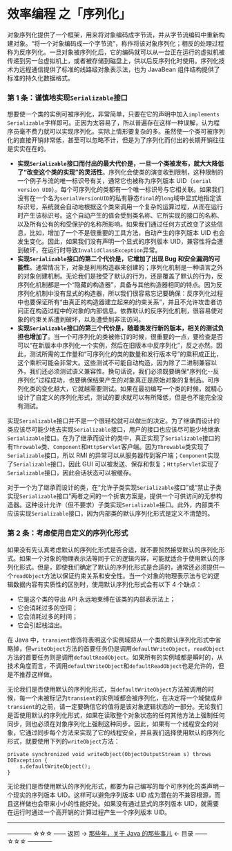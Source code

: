 # 效率编程 之「序列化」

对象序列化提供了一个框架，用来将对象编码成字节流，并从字节流编码中重新构建对象。“将一个对象编码成一个字节流”，称作将该对象序列化；相反的处理过程称为反序列化。一旦对象被序列化后，它的编码就可以从一台正在运行的虚拟机被传递到另一台虚拟机上，或者被存储到磁盘上，供以后反序列化时使用。序列化技术为远程通信提供了标准的线路级对象表示法，也为 JavaBean 组件结构提供了标准的持久化数据格式。

### 第 1 条：谨慎地实现`Serializable`接口

想要使一个类的实例可被序列化，非常简单，只要在它的声明中加入`implements Serializable`字样即可。正因为太容易了，所以普遍存在这样一种误解，认为程序员毫不费力就可以实现序列化。实际上情形要复杂的多。虽然使一个类可被序列化的直接开销非常低，甚至可以忽略不计，但是为了序列化而付出的长期开销往往是实实在在的。

- **实现`Serializable`接口而付出的最大代价是，一旦一个类被发布，就大大降低了“改变这个类的实现”的灵活性**。序列化会使类的演变收到限制，这种限制的一个例子与流的唯一标识号有关，通常它也被称为序列版本 UID（`serial version UID`）。每个可序列化的类都有一个唯一标识号与它相关联。如果我们没有在一个名为`serialVersionUID`的私有静态`final`的`long`域中显式地指定该标识号，系统就会自动地根据这个类来调用一个复杂的运算过程，从而在运行时产生该标识号。这个自动产生的值会受到类名称、它所实现的接口的名称、以及所有公有的和受保护的名称所影响。如果我们通过任何方式改变了这些信息，比如，增加了一个不是很重要的工具方法，自动产生的序列版本 UID 也会发生变化。因此，如果我们没有声明一个显式的序列版本 UID，兼容性将会遭到破坏，在运行时导致`InvalidClassException`异常。
- **实现`Serializable`接口的第二个代价是，它增加了出现 Bug 和安全漏洞的可能性**。通常情况下，对象是利用构造器来创建的；序列化机制是一种语言之外的对象创建机制。无论我们是接受了默认的行为，还是覆盖了默认的行为，反序列化机制都是一个“隐藏的构造器”，具备与其他构造器相同的特点。因为反序列化机制中没有显式的构造器，所以我们很容易忘记要确保：反序列化过程中也要保证所有“由真正的构造器建立起来的约束关系”，并且不允许攻击者访问正在构造过程中的对象的内部信息。依靠默认的反序列化机制，很容易使对象的约束关系遭到破坏，以及遭受到非法访问。
- **实现`Serializable`接口的第三个代价是，随着类发行新的版本，相关的测试负担也增加了**。当一个可序列化的类被修订的时候，很重要的一点，要检查是否可以“在新版本中序列化一个实例，然后在旧版本中反序列化”，反之亦然。因此，测试所需的工作量和“可序列化的类的数量和发行版本号”的乘积成正比，这个乘积可能会非常大。这些测试不可能自动构造，因为除了二进制兼容以外，我们还必须测试语义兼容性。换句话说，我们必须既要确保“序列化--反序列化”过程成功，也要确保结果产生的对象真正是原始对象的复制品。可序列化类的变化越大，它就越需要测试。如果在最初编写一个类的时候，就精心设计了自定义的序列化形式，测试的要求就可以有所降低，但是也不能完全没有测试。

实现`Serializable`接口并不是一个很轻松就可以做出的决定。为了继承而设计的类应该尽可能少地去实现`Serializable`接口，用户的接口也应该尽可能少地继承`Serializable`接口。在为了继承而设计的类中，真正实现了`Serializable`接口的有`Throwable`类、`Component`和`HttpServlet`客户端。因为`Throwable`类实现了`Serializable`接口，所以 RMI 的异常可以从服务器传到客户端；`Component`实现了`Serializable`接口，因此 GUI 可以被发送、保存和恢复；`HttpServlet`实现了`Serializable`接口，因此会话状态可以被缓存。

对于一个为了继承而设计的类，在“允许子类实现`Serializable`接口”或“禁止子类实现`Serializable`接口”两者之间的一个折衷方案是，提供一个可供访问的无参构造器。这种设计允许（但不要求）子类实现`Serializable`接口。此外，内部类不应该实现`Serializable`接口，因为内部类的默认序列化形式是定义不清楚的。

### 第 2 条：考虑使用自定义的序列化形式

如果没有先认真考虑默认的序列化形式是否合适，就不要贸然接受默认的序列化形式。如果一个对象的物理表示法等同于它的逻辑内容，可能就适合于使用默认的序列化形式。但是，即使我们确定了默认的序列化形式是合适的，通常还必须提供一个`readObject`方法以保证约束关系和安全性。当一个对象的物理表示法与它的逻辑数据内容有实质性的区别时，使用默认序列化形式会有以下 4 个缺点：

- 它是这个类的导出 API 永远地束缚在该类的内部表示法上；
- 它会消耗过多的空间；
- 它会消耗过多的时间；
- 它会引起栈溢出。

在 Java 中，`transient`修饰符表明这个实例域将从一个类的默认序列化形式中省略掉，但`writeObject`方法的首要任务仍是调用`defaultWriteObject`，`readObject`方法的首要任务则是调用`defaultReadObject`。如果所有的实例域都是瞬时的，从技术角度而言，不调用`defaultWriteObject`和`defaultReadObject`也是允许的，但是不推荐这样做。

无论我们是否使用默认的序列化形式，当`defaultWriteObject`方法被调用的时候，每一个未被标记为`transient`的实例域都会被序列化，在决定将一个域做成非`transient`的之前，请一定要确信它的值将是该对象逻辑状态的一部分。无论我们是否使用默认的序列化形式，如果在读取整个对象状态的任何其他方法上强制任何同步，则也必须在对象序列化上强制这种同步。因此，如果有一个线程安全的对象，它通过同步每个方法来实现了它的线程安全，并且我们选择使用默认的序列化形式，就要使用下列的`writeObject`方法：

```
private synchronized void writeObject(ObjectOutputStream s) throws IOException {
	s.defaultWriteObject();
}
```
无论我们是否使用默认的序列化形式，都要为自己编写的每个可序列化的类声明一个现实的序列版本 UID。这样可以避免序列版本 UID 成为潜在的不兼容根源，而且这样做也会带来小小的性能好处。如果没有通过显式的序列版本 UID，就需要在运行时通过一个高开销的计算过程产生一个序列版本 UID。


----------

———— ☆☆☆ —— 返回 -> [那些年，关于 Java 的那些事儿](https://github.com/guobinhit/java-skills/blob/master/README.md) <- 目录 —— ☆☆☆ ————
